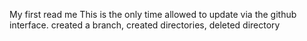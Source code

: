 My first read me
This is the only time allowed to update via the github interface.
created a branch, created directories, deleted directory
